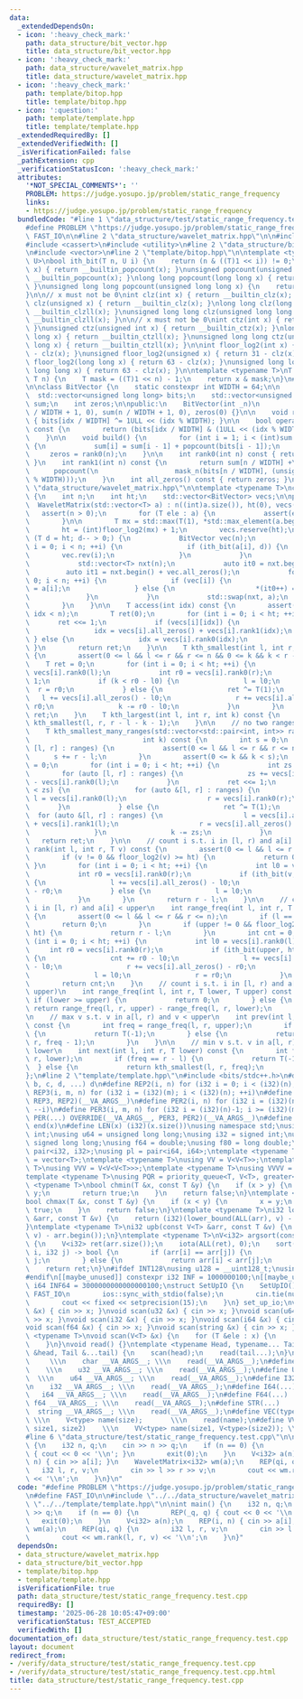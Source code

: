 ```yaml
---
data:
  _extendedDependsOn:
  - icon: ':heavy_check_mark:'
    path: data_structure/bit_vector.hpp
    title: data_structure/bit_vector.hpp
  - icon: ':heavy_check_mark:'
    path: data_structure/wavelet_matrix.hpp
    title: data_structure/wavelet_matrix.hpp
  - icon: ':heavy_check_mark:'
    path: template/bitop.hpp
    title: template/bitop.hpp
  - icon: ':question:'
    path: template/template.hpp
    title: template/template.hpp
  _extendedRequiredBy: []
  _extendedVerifiedWith: []
  _isVerificationFailed: false
  _pathExtension: cpp
  _verificationStatusIcon: ':heavy_check_mark:'
  attributes:
    '*NOT_SPECIAL_COMMENTS*': ''
    PROBLEM: https://judge.yosupo.jp/problem/static_range_frequency
    links:
    - https://judge.yosupo.jp/problem/static_range_frequency
  bundledCode: "#line 1 \"data_structure/test/static_range_frequency.test.cpp\"\n\
    #define PROBLEM \"https://judge.yosupo.jp/problem/static_range_frequency\"\n#define\
    \ FAST_IO\n\n#line 2 \"data_structure/wavelet_matrix.hpp\"\n\n#include <algorithm>\n\
    #include <cassert>\n#include <utility>\n#line 2 \"data_structure/bit_vector.hpp\"\
    \n#include <vector>\n#line 2 \"template/bitop.hpp\"\n\ntemplate <typename T, typename\
    \ U>\nbool ith_bit(T n, U i) {\n    return (n & ((T)1 << i)) != 0;\n}\n\nint popcount(int\
    \ x) { return __builtin_popcount(x); }\nunsigned popcount(unsigned x) { return\
    \ __builtin_popcount(x); }\nlong long popcount(long long x) { return __builtin_popcountll(x);\
    \ }\nunsigned long long popcount(unsigned long long x) {\n    return __builtin_popcountll(x);\n\
    }\n\n// x must not be 0\nint clz(int x) { return __builtin_clz(x); }\nunsigned\
    \ clz(unsigned x) { return __builtin_clz(x); }\nlong long clz(long long x) { return\
    \ __builtin_clzll(x); }\nunsigned long long clz(unsigned long long x) { return\
    \ __builtin_clzll(x); }\n\n// x must not be 0\nint ctz(int x) { return __builtin_ctz(x);\
    \ }\nunsigned ctz(unsigned int x) { return __builtin_ctz(x); }\nlong long ctz(long\
    \ long x) { return __builtin_ctzll(x); }\nunsigned long long ctz(unsigned long\
    \ long x) { return __builtin_ctzll(x); }\n\nint floor_log2(int x) { return 31\
    \ - clz(x); }\nunsigned floor_log2(unsigned x) { return 31 - clz(x); }\nlong long\
    \ floor_log2(long long x) { return 63 - clz(x); }\nunsigned long long floor_log2(unsigned\
    \ long long x) { return 63 - clz(x); }\n\ntemplate <typename T>\nT mask_n(T x,\
    \ T n) {\n    T mask = ((T)1 << n) - 1;\n    return x & mask;\n}\n#line 4 \"data_structure/bit_vector.hpp\"\
    \n\nclass BitVector {\n    static constexpr int WIDTH = 64;\n\n    int n;\n  \
    \  std::vector<unsigned long long> bits;\n    std::vector<unsigned long long>\
    \ sum;\n    int zeros;\n\npublic:\n    BitVector(int _n)\n        : n(_n), bits(n\
    \ / WIDTH + 1, 0), sum(n / WIDTH + 1, 0), zeros(0) {}\n\n    void rev(int idx)\
    \ { bits[idx / WIDTH] ^= 1ULL << (idx % WIDTH); }\n\n    bool operator[](int idx)\
    \ const {\n        return (bits[idx / WIDTH] & (1ULL << (idx % WIDTH))) != 0;\n\
    \    }\n\n    void build() {\n        for (int i = 1; i < (int)sum.size(); ++i)\
    \ {\n            sum[i] = sum[i - 1] + popcount(bits[i - 1]);\n        }\n   \
    \     zeros = rank0(n);\n    }\n\n    int rank0(int n) const { return n - rank1(n);\
    \ }\n    int rank1(int n) const {\n        return sum[n / WIDTH] +\n         \
    \      popcount(\n                   mask_n(bits[n / WIDTH], (unsigned long long)(n\
    \ % WIDTH)));\n    }\n    int all_zeros() const { return zeros; }\n};\n#line 7\
    \ \"data_structure/wavelet_matrix.hpp\"\n\ntemplate <typename T>\nclass WaveletMatrix\
    \ {\n    int n;\n    int ht;\n    std::vector<BitVector> vecs;\n\npublic:\n  \
    \  WaveletMatrix(std::vector<T> a) : n((int)a.size()), ht(0), vecs() {\n     \
    \   assert(n > 0);\n        for (T ele : a) {\n            assert(ele >= 0);\n\
    \        }\n\n        T mx = std::max(T(1), *std::max_element(a.begin(), a.end()));\n\
    \        ht = (int)floor_log2(mx) + 1;\n        vecs.reserve(ht);\n\n        for\
    \ (T d = ht; d-- > 0;) {\n            BitVector vec(n);\n            for (int\
    \ i = 0; i < n; ++i) {\n                if (ith_bit(a[i], d)) {\n            \
    \        vec.rev(i);\n                }\n            }\n            vec.build();\n\
    \            std::vector<T> nxt(n);\n            auto it0 = nxt.begin();\n   \
    \         auto it1 = nxt.begin() + vec.all_zeros();\n            for (int i =\
    \ 0; i < n; ++i) {\n                if (vec[i]) {\n                    *(it1++)\
    \ = a[i];\n                } else {\n                    *(it0++) = a[i];\n  \
    \              }\n            }\n            std::swap(nxt, a);\n            vecs.emplace_back(std::move(vec));\n\
    \        }\n    }\n\n    T access(int idx) const {\n        assert(0 <= idx &&\
    \ idx < n);\n        T ret(0);\n        for (int i = 0; i < ht; ++i) {\n     \
    \       ret <<= 1;\n            if (vecs[i][idx]) {\n                ret ^= 1;\n\
    \                idx = vecs[i].all_zeros() + vecs[i].rank1(idx);\n           \
    \ } else {\n                idx = vecs[i].rank0(idx);\n            }\n       \
    \ }\n        return ret;\n    }\n\n    T kth_smallest(int l, int r, int k) const\
    \ {\n        assert(0 <= l && l <= r && r <= n && 0 <= k && k < r - l);\n    \
    \    T ret = 0;\n        for (int i = 0; i < ht; ++i) {\n            int l0 =\
    \ vecs[i].rank0(l);\n            int r0 = vecs[i].rank0(r);\n            ret <<=\
    \ 1;\n            if (k < r0 - l0) {\n                l = l0;\n              \
    \  r = r0;\n            } else {\n                ret ^= T(1);\n             \
    \   l += vecs[i].all_zeros() - l0;\n                r += vecs[i].all_zeros() -\
    \ r0;\n                k -= r0 - l0;\n            }\n        }\n        return\
    \ ret;\n    }\n    T kth_largest(int l, int r, int k) const {\n        return\
    \ kth_smallest(l, r, r - l - k - 1);\n    }\n\n    // no two ranges intersect\n\
    \    T kth_smallest_many_ranges(std::vector<std::pair<int, int>> ranges,\n   \
    \                            int k) const {\n        int s = 0;\n        for (auto\
    \ [l, r] : ranges) {\n            assert(0 <= l && l <= r && r <= n);\n      \
    \      s += r - l;\n        }\n        assert(0 <= k && k < s);\n        T ret\
    \ = 0;\n        for (int i = 0; i < ht; ++i) {\n            int zs = 0;\n    \
    \        for (auto [l, r] : ranges) {\n                zs += vecs[i].rank0(r)\
    \ - vecs[i].rank0(l);\n            }\n            ret <<= 1;\n            if (k\
    \ < zs) {\n                for (auto &[l, r] : ranges) {\n                   \
    \ l = vecs[i].rank0(l);\n                    r = vecs[i].rank0(r);\n         \
    \       }\n            } else {\n                ret ^= T(1);\n              \
    \  for (auto &[l, r] : ranges) {\n                    l = vecs[i].all_zeros()\
    \ + vecs[i].rank1(l);\n                    r = vecs[i].all_zeros() + vecs[i].rank1(r);\n\
    \                }\n                k -= zs;\n            }\n        }\n     \
    \   return ret;\n    }\n\n    // count i s.t. i in [l, r) and a[i] = v\n    int\
    \ rank(int l, int r, T v) const {\n        assert(0 <= l && l <= r && r <= n);\n\
    \        if (v != 0 && floor_log2(v) >= ht) {\n            return 0;\n       \
    \ }\n        for (int i = 0; i < ht; ++i) {\n            int l0 = vecs[i].rank0(l);\n\
    \            int r0 = vecs[i].rank0(r);\n            if (ith_bit(v, ht - 1 - i))\
    \ {\n                l += vecs[i].all_zeros() - l0;\n                r += vecs[i].all_zeros()\
    \ - r0;\n            } else {\n                l = l0;\n                r = r0;\n\
    \            }\n        }\n        return r - l;\n    }\n\n    // count i s.t.\
    \ i in [l, r) and a[i] < upper\n    int range_freq(int l, int r, T upper) const\
    \ {\n        assert(0 <= l && l <= r && r <= n);\n        if (l == r) {\n    \
    \        return 0;\n        }\n        if (upper != 0 && floor_log2(upper) >=\
    \ ht) {\n            return r - l;\n        }\n        int cnt = 0;\n        for\
    \ (int i = 0; i < ht; ++i) {\n            int l0 = vecs[i].rank0(l);\n       \
    \     int r0 = vecs[i].rank0(r);\n            if (ith_bit(upper, ht - 1 - i))\
    \ {\n                cnt += r0 - l0;\n                l += vecs[i].all_zeros()\
    \ - l0;\n                r += vecs[i].all_zeros() - r0;\n            } else {\n\
    \                l = l0;\n                r = r0;\n            }\n        }\n\
    \        return cnt;\n    }\n    // count i s.t. i in [l, r) and a[i] in [lower,\
    \ upper)\n    int range_freq(int l, int r, T lower, T upper) const {\n       \
    \ if (lower >= upper) {\n            return 0;\n        } else {\n           \
    \ return range_freq(l, r, upper) - range_freq(l, r, lower);\n        }\n    }\n\
    \n    // max v s.t. v in a[l, r) and v < upper\n    int prev(int l, int r, T upper)\
    \ const {\n        int freq = range_freq(l, r, upper);\n        if (freq == 0)\
    \ {\n            return T(-1);\n        } else {\n            return kth_smallest(l,\
    \ r, freq - 1);\n        }\n    }\n\n    // min v s.t. v in a[l, r) and v geq\
    \ lower\n    int next(int l, int r, T lower) const {\n        int freq = range_freq(l,\
    \ r, lower);\n        if (freq == r - l) {\n            return T(-1);\n      \
    \  } else {\n            return kth_smallest(l, r, freq);\n        }\n    }\n\
    };\n#line 2 \"template/template.hpp\"\n#include <bits/stdc++.h>\n#define OVERRIDE(a,\
    \ b, c, d, ...) d\n#define REP2(i, n) for (i32 i = 0; i < (i32)(n); ++i)\n#define\
    \ REP3(i, m, n) for (i32 i = (i32)(m); i < (i32)(n); ++i)\n#define REP(...) OVERRIDE(__VA_ARGS__,\
    \ REP3, REP2)(__VA_ARGS__)\n#define PER2(i, n) for (i32 i = (i32)(n)-1; i >= 0;\
    \ --i)\n#define PER3(i, m, n) for (i32 i = (i32)(n)-1; i >= (i32)(m); --i)\n#define\
    \ PER(...) OVERRIDE(__VA_ARGS__, PER3, PER2)(__VA_ARGS__)\n#define ALL(x) begin(x),\
    \ end(x)\n#define LEN(x) (i32)(x.size())\nusing namespace std;\nusing u32 = unsigned\
    \ int;\nusing u64 = unsigned long long;\nusing i32 = signed int;\nusing i64 =\
    \ signed long long;\nusing f64 = double;\nusing f80 = long double;\nusing pi =\
    \ pair<i32, i32>;\nusing pl = pair<i64, i64>;\ntemplate <typename T>\nusing V\
    \ = vector<T>;\ntemplate <typename T>\nusing VV = V<V<T>>;\ntemplate <typename\
    \ T>\nusing VVV = V<V<V<T>>>;\ntemplate <typename T>\nusing VVVV = V<V<V<V<T>>>>;\n\
    template <typename T>\nusing PQR = priority_queue<T, V<T>, greater<T>>;\ntemplate\
    \ <typename T>\nbool chmin(T &x, const T &y) {\n    if (x > y) {\n        x =\
    \ y;\n        return true;\n    }\n    return false;\n}\ntemplate <typename T>\n\
    bool chmax(T &x, const T &y) {\n    if (x < y) {\n        x = y;\n        return\
    \ true;\n    }\n    return false;\n}\ntemplate <typename T>\ni32 lob(const V<T>\
    \ &arr, const T &v) {\n    return (i32)(lower_bound(ALL(arr), v) - arr.begin());\n\
    }\ntemplate <typename T>\ni32 upb(const V<T> &arr, const T &v) {\n    return (i32)(upper_bound(ALL(arr),\
    \ v) - arr.begin());\n}\ntemplate <typename T>\nV<i32> argsort(const V<T> &arr)\
    \ {\n    V<i32> ret(arr.size());\n    iota(ALL(ret), 0);\n    sort(ALL(ret), [&](i32\
    \ i, i32 j) -> bool {\n        if (arr[i] == arr[j]) {\n            return i <\
    \ j;\n        } else {\n            return arr[i] < arr[j];\n        }\n    });\n\
    \    return ret;\n}\n#ifdef INT128\nusing u128 = __uint128_t;\nusing i128 = __int128_t;\n\
    #endif\n[[maybe_unused]] constexpr i32 INF = 1000000100;\n[[maybe_unused]] constexpr\
    \ i64 INF64 = 3000000000000000100;\nstruct SetUpIO {\n    SetUpIO() {\n#ifdef\
    \ FAST_IO\n        ios::sync_with_stdio(false);\n        cin.tie(nullptr);\n#endif\n\
    \        cout << fixed << setprecision(15);\n    }\n} set_up_io;\nvoid scan(char\
    \ &x) { cin >> x; }\nvoid scan(u32 &x) { cin >> x; }\nvoid scan(u64 &x) { cin\
    \ >> x; }\nvoid scan(i32 &x) { cin >> x; }\nvoid scan(i64 &x) { cin >> x; }\n\
    void scan(f64 &x) { cin >> x; }\nvoid scan(string &x) { cin >> x; }\ntemplate\
    \ <typename T>\nvoid scan(V<T> &x) {\n    for (T &ele : x) {\n        scan(ele);\n\
    \    }\n}\nvoid read() {}\ntemplate <typename Head, typename... Tail>\nvoid read(Head\
    \ &head, Tail &...tail) {\n    scan(head);\n    read(tail...);\n}\n#define CHAR(...)\
    \     \\\n    char __VA_ARGS__; \\\n    read(__VA_ARGS__);\n#define U32(...) \
    \    \\\n    u32 __VA_ARGS__; \\\n    read(__VA_ARGS__);\n#define U64(...)   \
    \  \\\n    u64 __VA_ARGS__; \\\n    read(__VA_ARGS__);\n#define I32(...)     \\\
    \n    i32 __VA_ARGS__; \\\n    read(__VA_ARGS__);\n#define I64(...)     \\\n \
    \   i64 __VA_ARGS__; \\\n    read(__VA_ARGS__);\n#define F64(...)     \\\n   \
    \ f64 __VA_ARGS__; \\\n    read(__VA_ARGS__);\n#define STR(...)        \\\n  \
    \  string __VA_ARGS__; \\\n    read(__VA_ARGS__);\n#define VEC(type, name, size)\
    \ \\\n    V<type> name(size);       \\\n    read(name);\n#define VVEC(type, name,\
    \ size1, size2)    \\\n    VV<type> name(size1, V<type>(size2)); \\\n    read(name);\n\
    #line 6 \"data_structure/test/static_range_frequency.test.cpp\"\n\nint main()\
    \ {\n    i32 n, q;\n    cin >> n >> q;\n    if (n == 0) {\n        REP(_q, q)\
    \ { cout << 0 << '\\n'; }\n        exit(0);\n    }\n    V<i32> a(n);\n    REP(i,\
    \ n) { cin >> a[i]; }\n    WaveletMatrix<i32> wm(a);\n    REP(qi, q) {\n     \
    \   i32 l, r, v;\n        cin >> l >> r >> v;\n        cout << wm.rank(l, r, v)\
    \ << '\\n';\n    }\n}\n"
  code: "#define PROBLEM \"https://judge.yosupo.jp/problem/static_range_frequency\"\
    \n#define FAST_IO\n\n#include \"../../data_structure/wavelet_matrix.hpp\"\n#include\
    \ \"../../template/template.hpp\"\n\nint main() {\n    i32 n, q;\n    cin >> n\
    \ >> q;\n    if (n == 0) {\n        REP(_q, q) { cout << 0 << '\\n'; }\n     \
    \   exit(0);\n    }\n    V<i32> a(n);\n    REP(i, n) { cin >> a[i]; }\n    WaveletMatrix<i32>\
    \ wm(a);\n    REP(qi, q) {\n        i32 l, r, v;\n        cin >> l >> r >> v;\n\
    \        cout << wm.rank(l, r, v) << '\\n';\n    }\n}"
  dependsOn:
  - data_structure/wavelet_matrix.hpp
  - data_structure/bit_vector.hpp
  - template/bitop.hpp
  - template/template.hpp
  isVerificationFile: true
  path: data_structure/test/static_range_frequency.test.cpp
  requiredBy: []
  timestamp: '2025-06-28 10:05:47+09:00'
  verificationStatus: TEST_ACCEPTED
  verifiedWith: []
documentation_of: data_structure/test/static_range_frequency.test.cpp
layout: document
redirect_from:
- /verify/data_structure/test/static_range_frequency.test.cpp
- /verify/data_structure/test/static_range_frequency.test.cpp.html
title: data_structure/test/static_range_frequency.test.cpp
---
```

